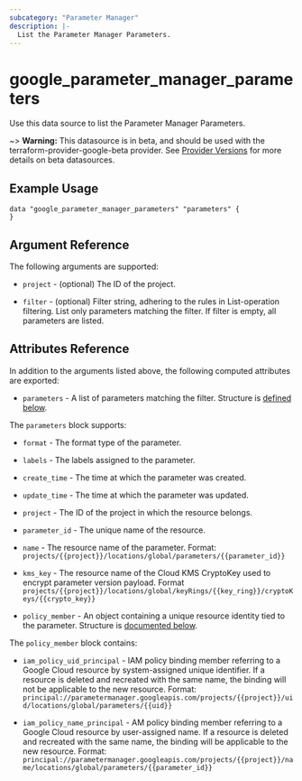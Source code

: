 ```yaml
---
subcategory: "Parameter Manager"
description: |-
  List the Parameter Manager Parameters.
---
```


# google_parameter_manager_parameters

Use this data source to list the Parameter Manager Parameters.

~> **Warning:** This datasource is in beta, and should be used with the terraform-provider-google-beta provider.
See [Provider Versions](https://terraform.io/docs/providers/google/guides/provider_versions.html) for more details on beta datasources.

## Example Usage 

```hcl
data "google_parameter_manager_parameters" "parameters" {
}
```

## Argument Reference

The following arguments are supported:

* `project` - (optional) The ID of the project.

* `filter` - (optional) Filter string, adhering to the rules in List-operation filtering. List only parameters matching the filter. If filter is empty, all parameters are listed.

## Attributes Reference

In addition to the arguments listed above, the following computed attributes are
exported:

* `parameters` - A list of parameters matching the filter. Structure is [defined below](#nested_parameters).

<a name="nested_parameters"></a>The `parameters` block supports:

* `format` - The format type of the parameter.

* `labels` - The labels assigned to the parameter.

* `create_time` - The time at which the parameter was created.

* `update_time` - The time at which the parameter was updated.

* `project` - The ID of the project in which the resource belongs.

* `parameter_id` - The unique name of the resource.

* `name` - The resource name of the parameter. Format: `projects/{{project}}/locations/global/parameters/{{parameter_id}}`

* `kms_key` - The resource name of the Cloud KMS CryptoKey used to encrypt parameter version payload. Format `projects/{{project}}/locations/global/keyRings/{{key_ring}}/cryptoKeys/{{crypto_key}}`

* `policy_member` - An object containing a unique resource identity tied to the parameter. Structure is [documented below](#nested_policy_member).

<a name="nested_policy_member"></a>The `policy_member` block contains:

* `iam_policy_uid_principal` - IAM policy binding member referring to a Google Cloud resource by system-assigned unique identifier.
If a resource is deleted and recreated with the same name, the binding will not be applicable to the
new resource. Format:
`principal://parametermanager.googleapis.com/projects/{{project}}/uid/locations/global/parameters/{{uid}}`

* `iam_policy_name_principal` - AM policy binding member referring to a Google Cloud resource by user-assigned name. If a resource is deleted and recreated with the same name, the binding will be applicable to the
new resource. Format:
`principal://parametermanager.googleapis.com/projects/{{project}}/name/locations/global/parameters/{{parameter_id}}`